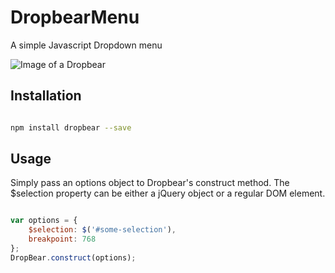 # DropbearMenu
A simple Javascript Dropdown menu

![Image of a Dropbear](https://upload.wikimedia.org/wikipedia/commons/thumb/7/71/Dropbear.jpg/1200px-Dropbear.jpg)

## Installation

```bash

npm install dropbear --save

```

## Usage

Simply pass an options object to Dropbear's construct method. The $selection property can be either a jQuery object
or a regular DOM element.

```javascript

var options = {
    $selection: $('#some-selection'),
    breakpoint: 768
};
DropBear.construct(options);

```

